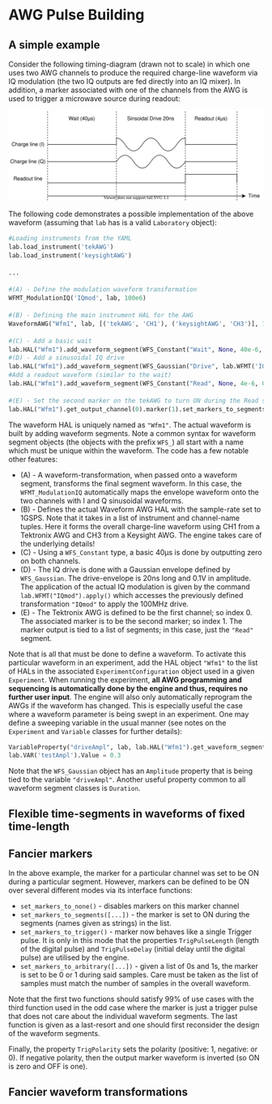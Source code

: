 # AWG Pulse Building

## A simple example

Consider the following timing-diagram (drawn not to scale) in which one uses two AWG channels to produce the required charge-line waveform via IQ modulation (the two IQ outputs are fed directly into an IQ mixer). In addition, a marker associated with one of the channels from the AWG is used to trigger a microwave source during readout:

![My Diagram](AWG_Pulse_Building_example1.drawio.svg)

The following code demonstrates a possible implementation of the above waveform (assuming that `lab` has is a valid `Laboratory` object):

```python
#Loading instruments from the YAML
lab.load_instrument('tekAWG')
lab.load_instrument('keysightAWG')

...

#(A) - Define the modulation waveform transformation
WFMT_ModulationIQ('IQmod', lab, 100e6)

#(B) - Defining the main instrument HAL for the AWG
WaveformAWG("Wfm1", lab, [('tekAWG', 'CH1'), ('keysightAWG', 'CH3')], 1e9)

#(C) - Add a basic wait
lab.HAL("Wfm1").add_waveform_segment(WFS_Constant("Wait", None, 40e-6, 0.0))
#(D) - Add a sinusoidal IQ drive 
lab.HAL("Wfm1").add_waveform_segment(WFS_Gaussian("Drive", lab.WFMT('IQmod').apply(), 20e-9, 0.1))
#Add a readout waveform (similar to the wait)
lab.HAL("Wfm1").add_waveform_segment(WFS_Constant("Read", None, 4e-6, 0.0))

#(E) - Set the second marker on the tekAWG to turn ON during the Read segment only
lab.HAL("Wfm1").get_output_channel(0).marker(1).set_markers_to_segments(["Read"])
```

The waveform HAL is uniquely named as `"Wfm1"`. The actual waveform is built by adding waveform segments. Note a common syntax for waveform segment objects (the objects with the prefix `WFS_`) all start with a name which must be unique within the waveform. The code has a few notable other features:
- (A) - A waveform-transformation, when passed onto a waveform segment, transforms the final segment waveform. In this case, the `WFMT_ModulationIQ` automatically maps the envelope waveform onto the two channels with I and Q sinusoidal waveforms.
- (B) - Defines the actual Waveform AWG HAL with the sample-rate set to 1GSPS. Note that it takes in a list of instrument and channel-name tuples. Here it forms the overall charge-line waveform using CH1 from a Tektronix AWG and CH3 from a Keysight AWG. The engine takes care of the underlying details!
- (C) - Using a `WFS_Constant` type, a basic 40μs is done by outputting zero on both channels.
- (D) - The IQ drive is done with a Gaussian envelope defined by `WFS_Gaussian`. The drive-envelope is 20ns long and 0.1V in amplitude. The application of the actual IQ modulation is given by the command `lab.WFMT("IQmod").apply()` which accesses the previously defined transformation `"IQmod"` to apply the 100MHz drive.
- (E) - The Tektronix AWG is defined to be the first channel; so index 0. The associated marker is to be the second marker; so index 1. The marker output is tied to a list of segments; in this case, just the `"Read"` segment.

Note that is all that must be done to define a waveform. To activate this particular waveform in an experiment, add the HAL object `"Wfm1"` to the list of HALs in the associated `ExperimentConfiguration` object used in a given `Experiment`. When running the experiment, **all AWG programming and sequencing is automatically done by the engine and thus, requires no further user input**. The engine will also only automatically reprogram the AWGs if the waveform has changed. This is especially useful the case where a waveform parameter is being swept in an experiment. One may define a sweeping variable in the usual manner (see notes on the `Experiment` and `Variable` classes for further details):

```python
VariableProperty("driveAmpl", lab, lab.HAL("Wfm1").get_waveform_segment("Drive"), 'Amplitude')
lab.VAR('testAmpl').Value = 0.3
```
Note that the `WFS_Gaussian` object has an `Amplitude` property that is being tied to the variable `"driveAmpl"`. Another useful property common to all waveform segment classes is `Duration`.


## Flexible time-segments in waveforms of fixed time-length


## Fancier markers

In the above example, the marker for a particular channel was set to be ON during a particular segment. However, markers can be defined to be ON over several different modes via its interface functions:

- `set_markers_to_none()` - disables markers on this marker channel
- `set_markers_to_segments([...])` - the marker is set to ON during the segments (names given as strings) in the list.
- `set_markers_to_trigger()` - marker now behaves like a single Trigger pulse. It is only in this mode that the properties `TrigPulseLength` (length of the digital pulse) and `TrigPulseDelay` (initial delay until the digital pulse) are utilised by the engine.
- `set_markers_to_arbitrary([...])` - given a list of 0s and 1s, the marker is set to be 0 or 1 during said samples. Care must be taken as the list of samples must match the number of samples in the overall waveform.

Note that the first two functions should satisfy 99% of use cases with the third function used in the odd case where the marker is just a trigger pulse that does not care about the individual waveform segments. The last function is given as a last-resort and one should first reconsider the design of the waveform segments.

Finally, the property `TrigPolarity` sets the polarity (positive: 1, negative: or 0). If negative polarity, then the output marker waveform is inverted (so ON is zero and OFF is one).

## Fancier waveform transformations
